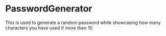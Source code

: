 # PasswordGenerator

This is used to generate a random password while showcasing how many characters you have used if more then 10

